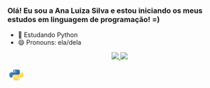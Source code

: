 ### Olá! Eu sou a Ana Luiza Silva e estou iniciando os meus estudos em linguagem de programação! =)

- 🌱 Estudando Python 
- 😄 Pronouns: ela/dela

<div align="center">
  <a href="https://github.com/anavesilva">
  <img height="180em" src="https://github-readme-stats.vercel.app/api?username=anavesilva&show_icons=true&theme=dracula&include_all_commits=true&count_private=true"/>
  <img height="180em" src="https://github-readme-stats.vercel.app/api/top-langs/?username=anavesilva&layout=compact&langs_count=7&theme=dracula"/>
    
</div>
  <div style="display: inline_block"><br>
  <img align="center" alt="Python" height="30" width="40" src="https://raw.githubusercontent.com/devicons/devicon/master/icons/python/python-original.svg">
</div>
  
  ###
